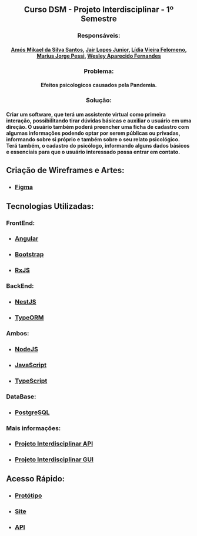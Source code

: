 ## <div align="center"> Curso DSM - Projeto Interdisciplinar - 1º Semestre </div>
### <div align="center"> Responsáveis: </div>
#### <div align="center"> <a href="https://github.com/amosmikael"> Amós Mikael da Silva Santos</a>, <a href="https://github.com/JairLopesJunior/projeto-interdisciplinar-primeiro-semestre/blob/main/README.md"> Jair Lopes Junior</a>, <a href="#"> Lídia Vieira Felomeno</a>, <a href="https://github.com/mariuspessi"> Marius Jorge Pessi</a>, <a href="https://github.com/WesleyFernandez/projeto-interdisciplinar-primeiro-semestre"> Wesley Aparecido Fernandes</a> </div>

### <div align="center"> Problema: </div>

#### <div align="center"> Efeitos psicologicos causados pela Pandemia. </div>

### <div align="center"> Solução: </div>

#### <div> Criar um software, que terá um assistente virtual como primeira interação, possibilitando tirar dúvidas básicas e auxiliar o usuário em uma direção. O usuário também poderá preencher uma ficha de cadastro com algumas informações podendo optar por serem públicas ou privadas, informando sobre si próprio e também sobre o seu relato psicológico. Terá também, o cadastro do psicólogo, informando alguns dados básicos e essenciais para que o usuário interessado possa entrar em contato. </div>

## Criação de Wireframes e Artes: 
- ### <a href="https://www.figma.com/"> Figma </a>

## Tecnologias Utilizadas:
### FrontEnd:
- ### <a href="https://angular.io/"> Angular </a>
- ### <a href="https://getbootstrap.com/"> Bootstrap </a>
- ### <a href="https://rxjs.dev/guide/overview"> RxJS </a>

### BackEnd:
- ### <a href="https://nestjs.com/"> NestJS </a>
- ### <a href="https://typeorm.io/"> TypeORM </a>

### Ambos:
- ### <a href="https://nodejs.org/en/"> NodeJS </a>
- ### <a href="https://developer.mozilla.org/pt-BR/docs/Web/JavaScript"> JavaScript </a>
- ### <a href="https://www.typescriptlang.org/"> TypeScript </a>

### DataBase:
- ### <a href="https://www.postgresql.org/"> PostgreSQL </a>

### Mais informações: 
- ### <a href="https://github.com/JairLopesJunior/projeto-interdisciplinar-primeiro-semestre-api"> Projeto Interdisciplinar API </a>
- ### <a href="https://github.com/JairLopesJunior/projeto-interdiciplinar-gui"> Projeto Interdisciplinar GUI </a>


## Acesso Rápido:
- ### <a href="https://www.figma.com/proto/J7pBrghKb7zh3LzbgrD7Al/projeto-interdisciplinar-primeiro-semestre?node-id=125%3A57&scaling=min-zoom&page-id=0%3A1&starting-point-node-id=3%3A2"> Protótipo </a>
- ### <a href="https://jairlopesjunior.github.io/projeto-interdiciplinar-gui/"> Site </a>
- ### <a href="https://projeto-interdisciplinar-api.herokuapp.com/"> API </a>
